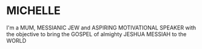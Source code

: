 # MICHELLE
I'm a MUM, MESSIANIC JEW and ASPIRING MOTIVATIONAL SPEAKER with the objective to bring the GOSPEL of almighty JESHUA MESSIAH to the WORLD
